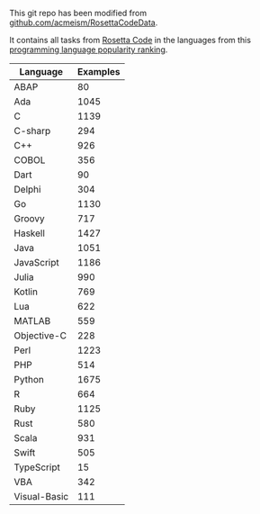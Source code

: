 This git repo has been modified from [github.com/acmeism/RosettaCodeData](https://github.com/acmeism/RosettaCodeData).

It contains all tasks from [Rosetta Code](https://rosettacode.org) in the languages from this [programming language popularity ranking](https://pypl.github.io/PYPL.html).

| Language    | Examples    |
| ----------- | ----------- |
| ABAP        | 80          |
| Ada         | 1045        |
| C           | 1139        |
| C-sharp     | 294         |
| C++         | 926         |
| COBOL       | 356         |
| Dart        | 90          |
| Delphi      | 304         |
| Go          | 1130        |
| Groovy      | 717         |
| Haskell     | 1427        |
| Java        | 1051        |
| JavaScript  | 1186        |
| Julia       | 990         |
| Kotlin      | 769         |
| Lua         | 622         |
| MATLAB      | 559         |
| Objective-C | 228         |
| Perl        | 1223        |
| PHP         | 514         |
| Python      | 1675        |
| R           | 664         |
| Ruby        | 1125        |
| Rust        | 580         |
| Scala       | 931         |
| Swift       | 505         |
| TypeScript  | 15          |
| VBA         | 342         |
| Visual-Basic| 111         |